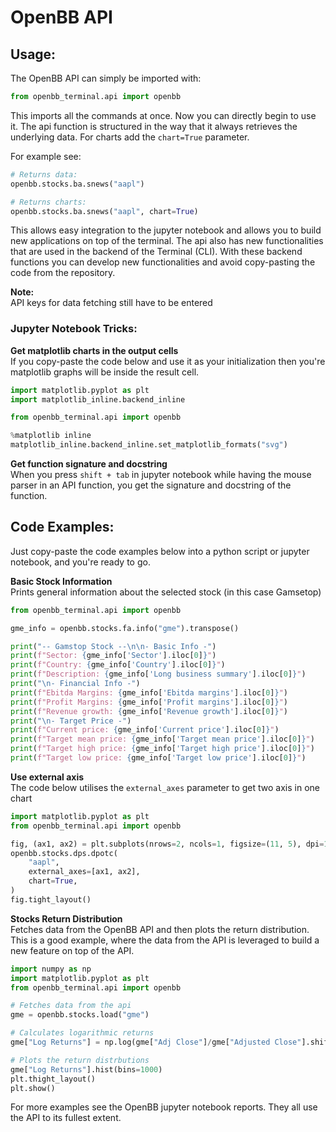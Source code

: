 # OpenBB API

## Usage:
The OpenBB API can simply be imported with:
```python
from openbb_terminal.api import openbb
```
This imports all the commands at once. Now you can directly begin to use it. The api function is structured 
in the way that it always retrieves the underlying data. For charts add the `chart=True` parameter.

For example see:
```python
# Returns data:
openbb.stocks.ba.snews("aapl")

# Returns charts:
openbb.stocks.ba.snews("aapl", chart=True)
```

This allows easy integration to the jupyter notebook and allows you to build new applications on top of the terminal.
The api also has new functionalities that are used in the backend of the Terminal (CLI). With these backend functions
you can develop new functionalities and avoid copy-pasting the code from the repository.

**Note:**\
API keys for data fetching still have to be entered

### Jupyter Notebook Tricks:
**Get  matplotlib charts in the output cells**\
If you copy-paste the code below and use it as your initialization then you're matplotlib graphs will be inside
the result cell.
```python
import matplotlib.pyplot as plt
import matplotlib_inline.backend_inline

from openbb_terminal.api import openbb

%matplotlib inline
matplotlib_inline.backend_inline.set_matplotlib_formats("svg")
```
**Get function signature and docstring**\
When you press `shift + tab` in jupyter notebook while having the mouse parser in an API function, you get the
signature and docstring of the function.

## Code Examples:
Just copy-paste the code examples below into a python script or jupyter notebook, and you're ready to go.

**Basic Stock Information**\
Prints general information about the selected stock (in this case Gamsetop)
```python
from openbb_terminal.api import openbb

gme_info = openbb.stocks.fa.info("gme").transpose()

print("-- Gamstop Stock --\n\n- Basic Info -")
print(f"Sector: {gme_info['Sector'].iloc[0]}")
print(f"Country: {gme_info['Country'].iloc[0]}")
print(f"Description: {gme_info['Long business summary'].iloc[0]}")
print("\n- Financial Info -")
print(f"Ebitda Margins: {gme_info['Ebitda margins'].iloc[0]}")
print(f"Profit Margins: {gme_info['Profit margins'].iloc[0]}")
print(f"Revenue growth: {gme_info['Revenue growth'].iloc[0]}")
print("\n- Target Price -")
print(f"Current price: {gme_info['Current price'].iloc[0]}")
print(f"Target mean price: {gme_info['Target mean price'].iloc[0]}")
print(f"Target high price: {gme_info['Target high price'].iloc[0]}")
print(f"Target low price: {gme_info['Target low price'].iloc[0]}")
```

**Use external axis**\
The code below utilises the `external_axes` parameter to get two axis in one chart
```python
import matplotlib.pyplot as plt
from openbb_terminal.api import openbb

fig, (ax1, ax2) = plt.subplots(nrows=2, ncols=1, figsize=(11, 5), dpi=150)
openbb.stocks.dps.dpotc(
    "aapl",
    external_axes=[ax1, ax2],
    chart=True,
)
fig.tight_layout()
```

**Stocks Return Distribution** \
Fetches data from the OpenBB API and then plots the return distribution. This is a good example, where the data from
the API is leveraged to build a new feature on top of the API.
```python
import numpy as np
import matplotlib.pyplot as plt
from openbb_terminal.api import openbb

# Fetches data from the api
gme = openbb.stocks.load("gme")

# Calculates logarithmic returns
gme["Log Returns"] = np.log(gme["Adj Close"]/gme["Adjusted Close"].shift(1))

# Plots the return distrbutions
gme["Log Returns"].hist(bins=1000)
plt.thight_layout()
plt.show()
```

For more examples see the OpenBB jupyter notebook reports. They all use the API to its fullest extent.